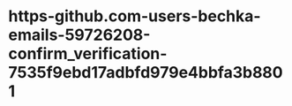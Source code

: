 # https-github.com-users-bechka-emails-59726208-confirm_verification-7535f9ebd17adbfd979e4bbfa3b8801
